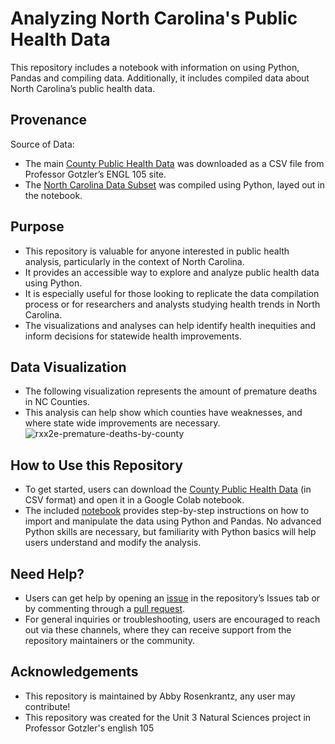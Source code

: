 # Analyzing North Carolina's Public Health Data

This repository includes a notebook with information on using Python, Pandas and compiling data. Additionally, it includes compiled data about North Carolina’s public health data.  

## Provenance

Source of Data:
- The main [County Public Health Data](https://github.com/abbyrosen123/ENGL105-AKR/blob/main/data/CountyHealthData_2014-2015.csv) was downloaded as a CSV file from Professor Gotzler’s ENGL 105 site.
- The [North Carolina Data Subset](https://github.com/abbyrosen123/ENGL105-AKR/blob/main/data/NC_subset.csv) was compiled using Python, layed out in the notebook.

## Purpose

- This repository is valuable for anyone interested in public health analysis, particularly in the context of North Carolina.
- It provides an accessible way to explore and analyze public health data using Python.
- It is especially useful for those looking to replicate the data compilation process or for researchers and analysts studying health trends in North Carolina.
- The visualizations and analyses can help identify health inequities and inform decisions for statewide health improvements.

## Data Visualization
- The following visualization represents the amount of premature deaths in NC Counties.
- This analysis can help show which counties have weaknesses, and where state wide improvements are necessary. 
![rxx2e-premature-deaths-by-county](https://github.com/user-attachments/assets/d06d4d4b-c59b-47da-a2f5-7b657800bf82)


## How to Use this Repository

- To get started, users can download the [County Public Health Data](https://github.com/abbyrosen123/ENGL105-AKR/blob/main/data/CountyHealthData_2014-2015.csv) (in CSV format) and open it in a Google Colab notebook.
- The included [notebook](https://github.com/abbyrosen123/ENGL105-AKR/blob/main/analysis/feeder3_1%20(3).ipynb) provides step-by-step instructions on how to import and manipulate the data using Python and Pandas. No advanced Python skills are necessary, but familiarity with Python basics will help users understand and modify the analysis.

## Need Help?
- Users can get help by opening an [issue](https://github.com/abbyrosen123/ENGL105-AKR/issues) in the repository’s Issues tab or by commenting through a [pull request](https://github.com/abbyrosen123/ENGL105-AKR/pulls).
- For general inquiries or troubleshooting, users are encouraged to reach out via these channels, where they can receive support from the repository maintainers or the community.

## Acknowledgements

- This repository is maintained by Abby Rosenkrantz, any user may contribute!
- This repository was created for the Unit 3 Natural Sciences project in Professor Gotzler's english 105

